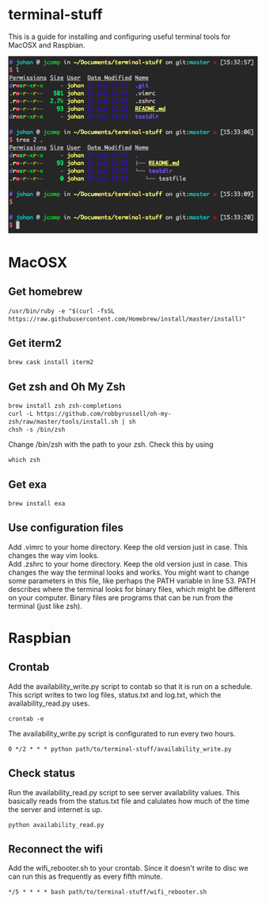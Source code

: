 # terminal-stuff
This is a guide for installing and configuring useful terminal tools for MacOSX and Raspbian.

![Terminal screenshot](https://raw.githubusercontent.com/johannsl/terminal-stuff/master/example_image.png)

# MacOSX

## Get homebrew 
```
/usr/bin/ruby -e "$(curl -fsSL https://raw.githubusercontent.com/Homebrew/install/master/install)"
```

## Get iterm2
```
brew cask install iterm2
```

## Get zsh and Oh My Zsh
```
brew install zsh zsh-completions
curl -L https://github.com/robbyrussell/oh-my-zsh/raw/master/tools/install.sh | sh
chsh -s /bin/zsh 
```
Change /bin/zsh with the path to your zsh. Check this by using 
```
which zsh
```

## Get exa
```
brew install exa
```

## Use configuration files
Add .vimrc to your home directory. Keep the old version just in case. This changes the way vim looks.  
Add .zshrc to your home directory. Keep the old version just in case. This changes the way the terminal looks and works. You might want to change some parameters in this file, like perhaps the PATH variable in line 53. PATH describes where the terminal looks for binary files, which might be different on your computer. Binary files are programs that can be run from the terminal (just like zsh).

# Raspbian

## Crontab
Add the availability_write.py script to contab so that it is run on a schedule.
This script writes to two log files, status.txt and log.txt, which the availability_read.py uses.
 ```
crontab -e
```
The availability_write.py script is configurated to run every two hours.
```
0 */2 * * * python path/to/terminal-stuff/availability_write.py
```


## Check status
Run the availability_read.py script to see server availability values.
This basically reads from the status.txt file and calulates how much of the time the server and internet is up.
```
python availability_read.py
```

## Reconnect the wifi
Add the wifi_rebooter.sh to your crontab. Since it doesn't write to disc we can run this as frequently as every fifth minute.
```
*/5 * * * * bash path/to/terminal-stuff/wifi_rebooter.sh
```
